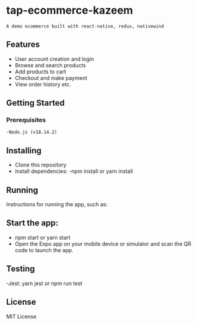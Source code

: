 
# tap-ecommerce-kazeem
    A demo ecommerce built with react-native, redux, nativewind

## Features

  - User account creation and login
  - Browse and search products
  - Add products to cart
  - Checkout and make payment
  - View order history
  etc.

## Getting Started

  ### Prerequisites

    -Node.js (v18.14.2)

## Installing

  - Clone this repository
  - Install dependencies:
    -npm install or yarn install

## Running
Instructions for running the app, such as:

## Start the app:
  - npm start or yarn start
  - Open the Expo app on your mobile device or simulator and scan the QR code to launch the app.

## Testing
  -Jest: yarn jest or npm run test

## License
  MIT License